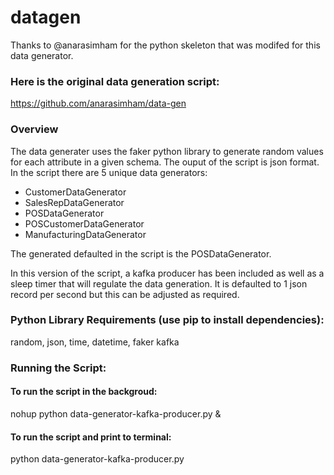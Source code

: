 # datagen

Thanks to @anarasimham for the python skeleton that was modifed for this data generator. 

### Here is the original data generation script:
https://github.com/anarasimham/data-gen

### Overview

The data generater uses the faker python library to generate random values for each attribute in a given schema. The ouput of the script is json format. In the script there are 5 unique data generators:

- CustomerDataGenerator
- SalesRepDataGenerator
- POSDataGenerator
- POSCustomerDataGenerator
- ManufacturingDataGenerator

The generated defaulted in the script is the POSDataGenerator.

In this version of the script, a kafka producer has been included as well as a sleep timer that will regulate the data generation. It is defaulted to 1 json record per second but this can be adjusted as required. 


### Python Library Requirements (use pip to install dependencies):
random, json, time, datetime, faker kafka





### Running the Script:

#### To run the script in the backgroud:
nohup python data-generator-kafka-producer.py &

#### To run the script and print to terminal:
python data-generator-kafka-producer.py
